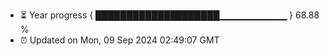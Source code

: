 - ⏳ Year progress { ████████████████████▁▁▁▁▁▁▁▁▁▁ } 68.88 %
- ⏰ Updated on Mon, 09 Sep 2024 02:49:07 GMT

